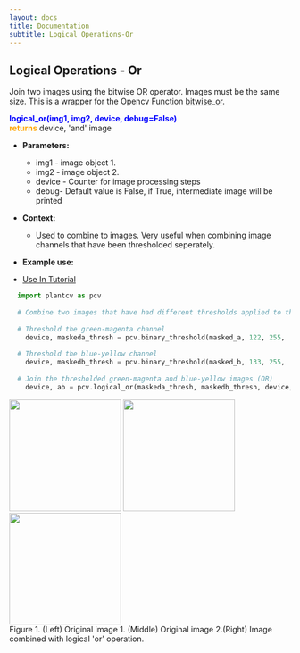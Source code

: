 ```yaml
---
layout: docs
title: Documentation
subtitle: Logical Operations-Or
---
```


## Logical Operations - Or

Join two images using the bitwise OR operator. Images must be the same size. This is a wrapper for the Opencv Function [bitwise_or](http://docs.opencv.org/modules/core/doc/operations_on_arrays.html).  

<font color='blue'><b>logical\_or(img1, img2, device, debug=False)</font></b><br>
<font color='orange'>**returns**</font> device, 'and' image
    
- **Parameters:**   
  - img1 - image object 1.
  - img2 - image object 2.
  - device - Counter for image processing steps
  - debug- Default value is False, if True, intermediate image will be printed 

- **Context:**  
  - Used to combine to images. Very useful when combining image channels that have been thresholded seperately.

- **Example use:**  

 - [Use In Tutorial](http://plantcv.danforthcenter.org/pages/documentation/function_docs/vis_tutorial.html)
 
  ```python
    import plantcv as pcv
    
    # Combine two images that have had different thresholds applied to them. For logical 'or' operation object pixel in either image object will be included in 'or' image.
    
    # Threshold the green-magenta channel
      device, maskeda_thresh = pcv.binary_threshold(masked_a, 122, 255, 'dark', device, args.debug)
    
    # Threshold the blue-yellow channel
      device, maskedb_thresh = pcv.binary_threshold(masked_b, 133, 255, 'light', device, args.debug)
      
    # Join the thresholded green-magenta and blue-yellow images (OR)
      device, ab = pcv.logical_or(maskeda_thresh, maskedb_thresh, device, args.debug)

  ```
  <a href="{{site.baseurl}}/img/documentation_images/logical_or/14_binary_threshold122_inv.png" target="_blank">
  <img src="{{site.baseurl}}/img/documentation_images/logical_or/14_binary_threshold122_inv.png" width="200"></a>
  <a href="{{site.baseurl}}/img/documentation_images/logical_or/15_binary_threshold133.png" target="_blank">
  <img src="{{site.baseurl}}/img/documentation_images/logical_or/15_binary_threshold133.png" width="200"></a>
  <a href="{{site.baseurl}}/img/documentation_images/logical_or/16_or_joined.png" target="_blank">
  <img src="{{site.baseurl}}/img/documentation_images/logical_or/16_or_joined.png" width="200"></a><br>
  Figure 1. (Left) Original image 1. (Middle) Original image 2.(Right) Image combined with logical 'or' operation.  
 

